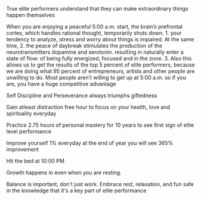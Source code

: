 True elite performers understand that they can make extraordinary things happen themselves

When you are enjoying a peaceful 5:00 a.m. start, the brain’s prefrontal cortex, which handles rational thought, temporarily shuts down. 
	1.  your tendency to analyze, stress and worry about things is impaired. At the same time, 
	2. the peace of daybreak stimulates the production of the neurotransmitters dopamine and serotonin. resulting in naturally enter a state of flow: of being fully energized, focused and in the zone.
	3. Also this allows us to get the results of the top 5 percent of elite performers, because we are doing  what 95 percent of entrepreneurs, artists and other people are unwilling to do. Most people aren’t willing to get up at 5:00 a.m. so if you are, you have a huge competitive advantage

Self Discipline and Perseverance always triumphs giftedness

Gain atleast distraction free hour to focus on your health, love and spirituality everyday

Practice 2.75 hours of personal mastery for 10 years to see first sign of elite level performance 

Improve yourself 1%  everyday at the end of year you will see 365% improvement 

Hit the bed at 10:00 PM

Growth happens in even when you are resting.

Balance is important, don't just work. Embrace rest, relaxation, and fun safe in the knowledge that it's a key part of elite performance